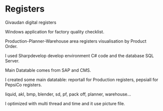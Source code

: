 # Registers
Givaudan digital registers

Windows application for factory quality checklist.

Production-Planner-Warehouse area registers visualisation by Product Order.

I used Sharpdevelop develop environment C# code and the database SQL Server. 

Main Datatable comes from SAP and CMS.

I created some main datatable: reportall for Production registers, pepsiall for PepsiCo registers. 

liquid, akl, bmp, blender, sd, pf, pack off, planner, warehouse... 

I optimized with multi thread and time and it use picture file.
